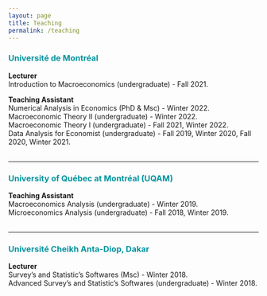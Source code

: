 ```yaml
---
layout: page
title: Teaching
permalink: /teaching
---
```


### <span style="color:#00949E;">Université de Montréal</span>
**Lecturer**  
Introduction to Macroeconomics (undergraduate) - Fall 2021.

**Teaching Assistant**  
Numerical Analysis in Economics (PhD & Msc) - Winter 2022.  
Macroeconomic Theory II (undergraduate) - Winter 2022.  
Macroeconomic Theory I (undergraduate) - Fall 2021, Winter 2022.  
Data Analysis for Economist (undergraduate) - Fall 2019, Winter 2020, Fall 2020, Winter 2021.
<br/><br/>

<hr>

### <span style="color:#00949E;">University of Québec at Montréal (UQAM)</span>
**Teaching Assistant**  
Macroeconomics Analysis (undergraduate) - Winter 2019.  
Microeconomics Analysis (undergraduate) - Fall 2018, Winter 2019.
<br/><br/>

<hr>

### <span style="color:#00949E;">Université Cheikh Anta-Diop, Dakar</span>
**Lecturer**  
Survey’s and Statistic’s Softwares (Msc) - Winter 2018.  
Advanced Survey’s and Statistic’s Softwares (undergraduate) - Winter 2018.
